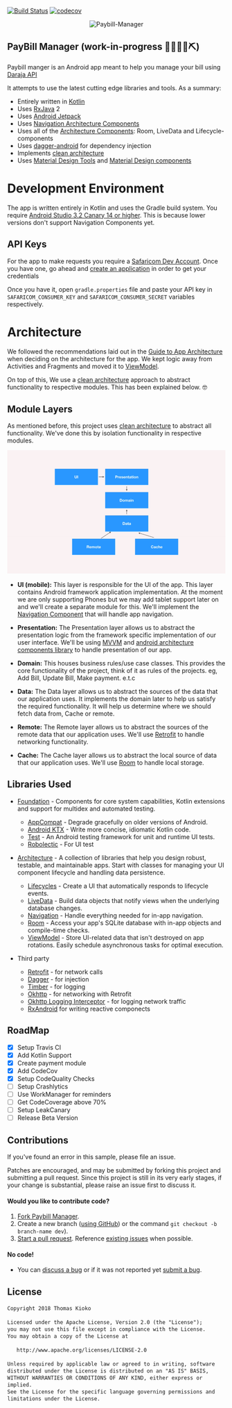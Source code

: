 [![Build Status](https://travis-ci.org/kioko/paybill-manager.svg?branch=feature/clean-architecture-implementation)](https://travis-ci.org/kioko/paybill-manager)
[![codecov](https://codecov.io/gh/kioko/paybill-manager/branch/feature/clean-architecture-implementation/graph/badge.svg)](https://codecov.io/gh/kioko/paybill-manager)

<p align="center">
  <img src="https://github.com/kioko/paybill-manager/blob/master/app/src/main/ic_launcher_web.png?raw=true" alt="Paybill-Manager"/>
</p>


PayBill Manager (work-in-progress 👷🔧️👷‍♀️⛏)
-------------------
Paybill manger is an Android app meant to help you manage your bill using [Daraja API](https://developer.safaricom.co.ke/docs)

It attempts to use the latest cutting edge libraries and tools. As a summary:

 * Entirely written in [Kotlin](https://kotlinlang.org/)
 * Uses [RxJava](https://github.com/ReactiveX/RxJava) 2
 * Uses [Android Jetpack](https://developer.android.com/jetpack/)
 * Uses [Navigation Architecture Components](https://developer.android.com/topic/libraries/architecture/navigation/)
 * Uses all of the [Architecture Components](https://developer.android.com/topic/libraries/architecture/): Room, LiveData and Lifecycle-components
 * Uses [dagger-android](https://google.github.io/dagger/android.html) for dependency injection
 * Implements [clean architecture](https://github.com/android10/Android-CleanArchitecture)
 * Uses [Material Design Tools](https://material.io/tools/) and [Material Design components](https://material.io/develop/android/)
  
 
 
# Development Environment

The app is written entirely in Kotlin and uses the Gradle build system. You require [Android Studio 3.2 Canary 14 or higher](https://developer.android.com/studio/preview/). This is because lower versions don't support Navigation Components yet.

## API Keys
For the app to make requests you require a [Safaricom Dev Account](https://developer.safaricom.co.ke/ ). Once you have one, go ahead and [create an application](https://developer.safaricom.co.ke/user/1079/apps/add) in order to get your credentials

Once you have it, open `gradle.properties` file and paste your API key in `SAFARICOM_CONSUMER_KEY` and `SAFARICOM_CONSUMER_SECRET` variables respectively.


# Architecture

We followed the recommendations laid out in the [Guide to App Architecture](https://developer.android.com/jetpack/docs/guide) when deciding on the architecture for the app. We kept logic away from Activities and Fragments and moved it to [ViewModel](https://developer.android.com/topic/libraries/architecture/viewmodel).

On top of this, We use a [clean architecture](https://github.com/android10/Android-CleanArchitecture) approach to abstract functionality to respective modules. This has been explained below. 🤓

## Module Layers

As mentioned before, this project uses [clean architecture](https://github.com/android10/Android-CleanArchitecture) to abstract all functionality. We've done this by isolation functionality in respective modules.

![Architecture Layers](art/ArchitectureLayer.png "Architecture Layers")


* **UI (mobile):** This layer is responsible for the UI of the app. This layer contains Android framework application implementation. At the moment we are only supporting Phones but we may add tablet support later on and  we'll create a separate module for this. We'll implement the [Navigation Component](https://developer.android.com/topic/libraries/architecture/navigation/) that will handle app navigation.

* **Presentation:** The Presentation layer allows us to abstract the presentation logic from the framework specific implementation of our user interface. We'll be using [MVVM](https://en.wikipedia.org/wiki/Model%E2%80%93view%E2%80%93viewmodel) and [android architecture components library](https://developer.android.com/topic/libraries/architecture/) to handle presentation of our app.
 
* **Domain:** This houses business rules/use case classes. This provides the core functionality of the project, think of it as rules of the projects. eg, Add Bill, Update Bill, Make payment. e.t.c

* **Data:** The Data layer allows us to abstract the sources of the data that our application uses. It implements the domain later to help us satisfy the required functionality. It will help us determine where we should fetch data from, Cache or remote.

* **Remote:** The Remote layer allows us to abstract the sources of the remote data that our application uses. We'll use [Retrofit](https://square.github.io/retrofit/) to handle networking functionality. 

* **Cache:** The Cache layer allows us to abstract the local source of data that our application uses. We'll use [Room](https://developer.android.com/topic/libraries/architecture/room) to handle local storage.


## Libraries Used
* [Foundation][0] - Components for core system capabilities, Kotlin extensions and support for
  multidex and automated testing.
  * [AppCompat][1] - Degrade gracefully on older versions of Android.
  * [Android KTX][2] - Write more concise, idiomatic Kotlin code.
  * [Test][3] - An Android testing framework for unit and runtime UI tests.
  * [Robolectic][16] - For UI test
  
* [Architecture][4] - A collection of libraries that help you design robust, testable, and
  maintainable apps. Start with classes for managing your UI component lifecycle and handling data
  persistence.
  * [Lifecycles][5] - Create a UI that automatically responds to lifecycle events.
  * [LiveData][6] - Build data objects that notify views when the underlying database changes.
  * [Navigation][7] - Handle everything needed for in-app navigation.
  * [Room][8] - Access your app's SQLite database with in-app objects and compile-time checks.
  * [ViewModel][9] - Store UI-related data that isn't destroyed on app rotations. Easily schedule
     asynchronous tasks for optimal execution.
     
* Third party
  * [Retrofit][10] - for network calls
  * [Dagger][11] - for injection
  * [Timber][12] - for logging  
  * [Okhttp][13] - for networking with Retrofit
  * [Okhttp Logging Interceptor][14] - for logging network traffic
  * [RxAndroid][15] for writing reactive componects
  
[0]: https://developer.android.com/jetpack/foundation/
[1]: https://developer.android.com/topic/libraries/support-library/packages#v7-appcompat
[2]: https://developer.android.com/kotlin/ktx
[3]: https://developer.android.com/training/testing/
[4]: https://developer.android.com/jetpack/arch/
[5]: https://developer.android.com/topic/libraries/architecture/lifecycle
[6]: https://developer.android.com/topic/libraries/architecture/livedata
[7]: https://developer.android.com/topic/libraries/architecture/navigation/
[8]: https://developer.android.com/topic/libraries/architecture/room
[9]: https://developer.android.com/topic/libraries/architecture/viewmodel
[10]: https://square.github.io/retrofit/
[11]: https://github.com/google/dagger
[12]: https://github.com/JakeWharton/timber
[13]: https://square.github.io/okhttp/
[14]: https://github.com/square/okhttp/tree/master/okhttp-logging-interceptor
[15]: https://github.com/ReactiveX/RxAndroid
[16]: http://robolectric.org/


## RoadMap
- [x] Setup Travis CI
- [x] Add Kotlin Support
- [x] Create payment module
- [x] Add CodeCov
- [x] Setup CodeQuality Checks
- [ ] Setup Crashlytics
- [ ] Use WorkManager for reminders
- [ ] Get CodeCoverage above 70%
- [ ] Setup LeakCanary
- [ ] Release Beta Version

## Contributions

If you've found an error in this sample, please file an issue.

Patches are encouraged, and may be submitted by forking this project and submitting a pull request. Since this project is still in its very early stages, if your change is substantial, please raise an issue first to discuss it.


#### Would you like to contribute code?

1. [Fork Paybill Manager](https://github.com/kioko/paybill-manager).
2. Create a new branch ([using GitHub](https://help.github.com/articles/creating-and-deleting-branches-within-your-repository/)) or the command `git checkout -b branch-name dev`).
3. [Start a pull request](https://github.com/kioko/paybill-manager/compare). Reference [existing issues](https://github.com/kioko/paybill-manager/issues) when possible.

#### No code!
* You can [discuss a bug](https://github.com/kioko/paybill-manager/issues) or if it was not reported yet [submit a bug](https://github.com/kioko/paybill-manager/issues/new).

License
-------

    Copyright 2018 Thomas Kioko

    Licensed under the Apache License, Version 2.0 (the "License");
    you may not use this file except in compliance with the License.
    You may obtain a copy of the License at

       http://www.apache.org/licenses/LICENSE-2.0

    Unless required by applicable law or agreed to in writing, software
    distributed under the License is distributed on an "AS IS" BASIS,
    WITHOUT WARRANTIES OR CONDITIONS OF ANY KIND, either express or implied.
    See the License for the specific language governing permissions and
    limitations under the License.

